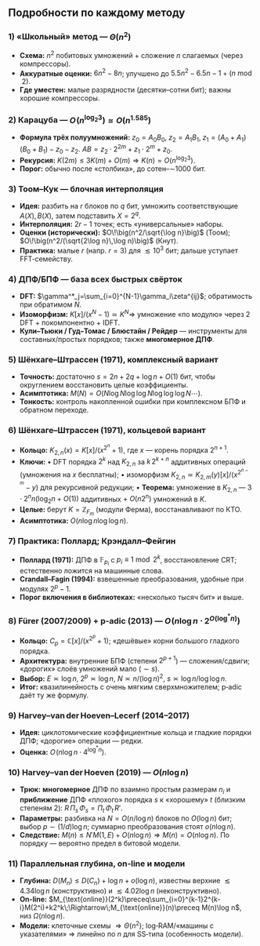 
## Подробности по каждому методу 

### 1) «Школьный» метод — $\Theta(n^2)$

* **Схема:** $n^2$ побитовых умножений + сложение $n$ слагаемых (через компрессоры).
* **Аккуратные оценки:** $6n^2 - 8n$; улучшено до $5.5n^2 - 6.5n - 1 + (n\bmod 2)$.
* **Где уместен:** малые разрядности (десятки–сотни бит); важны хорошие компрессоры.&#x20;

### 2) Карацуба — $O\!\left(n^{\log_2 3}\right)\approx O(n^{1.585})$

* **Формула трёх полуумножений:**
  $z_0=A_0B_0,\; z_2=A_1B_1,\; z_1=(A_0{+}A_1)(B_0{+}B_1)-z_0-z_2$.
  $AB=z_2\cdot 2^{2m}+z_1\cdot 2^m+z_0$.
* **Рекурсия:** $K(2m)\le 3K(m)+O(m)\Rightarrow K(n)=O(n^{\log_2 3})$.
* **Порог:** обычно после «столбика», до сотен–$\sim$1000 бит.&#x20;

### 3) Тоом–Кук — блочная интерполяция

* **Идея:** разбить на $r$ блоков по $q$ бит, умножить соответствующие $A(X),B(X)$, затем подставить $X=2^q$.
* **Интерполяция:** $2r-1$ точек; есть «универсальные» наборы.
* **Оценки (исторически):** $O\!\big(n^2/\sqrt{\log n}\big)$ (Тоом); $O\!\big(n^2/(\sqrt{2\log n}\,\log n)\big)$ (Кнут).
* **Практика:** малые $r$ (напр. $r{=}3$) для $\lesssim 10^3$ бит; дальше уступает FFT‑семейству.&#x20;

### 4) ДПФ/БПФ — база всех быстрых свёрток

* **DFT:** $\gamma^*_j=\sum_{i=0}^{N-1}\gamma_i\zeta^{ij}$; обратимость при обратимом $N$.
* **Изоморфизм:** $K[x]/(x^N{-}1)\simeq K^N\Rightarrow$ умножение «по модулю» через $2$ DFT $+$ покомпонентно $+$ IDFT.
* **Кули–Тьюки / Гуд–Томас / Блюстайн / Рейдер** — инструменты для составных/простых порядков; также **многомерное ДПФ**.&#x20;

### 5) Шёнхаге–Штрассен (1971), **комплексный вариант**

* **Точность:** достаточно $s=2n+2q+\log n+O(1)$ бит, чтобы округлением восстановить целые коэффициенты.
* **Асимптотика:** $M(N)=O\big(N\log N\log\log N\log\log\log N\cdots\big)$.
* **Тонкость:** контроль накопленной ошибки при комплексном БПФ и обратном переходе.&#x20;

### 6) Шёнхаге–Штрассен (1971), **кольцевой вариант**

* **Кольцо:** $K_{2,n}(x)=K[x]/(x^{2^n}{+}1)$, где $x$ — корень порядка $2^{n+1}$.
* **Ключи:**
  • DFT порядка $2^k$ над $K_{2,n}$ за $k\,2^{k+n}$ аддитивных операций (умножения на $x$ бесплатны);
  • изоморфизм $K_{2,n}\simeq K_{2,m}(y)[x]/(x^{2^{n-m}}{-}y)$ для рекурсивной редукции;
  • **Теорема:** умножение в $K_{2,n}$ — $3\cdot 2^n n(\log_2 n{+}O(1))$ аддитивных $+\ O(n2^n)$ умножений в $K$.
* **Целые:** берут $K=\mathbb{Z}_{F_m}$ (модули Ферма), восстанавливают по КТО.
* **Асимптотика:** $O(n\log n\log\log n)$.&#x20;

### 7) Практика: Поллард; Крэндалл–Фейгин

* **Поллард (1971):** ДПФ в $\mathbb{F}_{p_i}$ с $p_i\equiv 1\bmod 2^k$, восстановление CRT; естественно ложится на машинные слова.
* **Crandall–Fagin (1994):** взвешенные преобразования, удобные при модулях $2^p{-}1$.
* **Порог включения в библиотеках:** «несколько тысяч бит» и выше.&#x20;

### 8) Fürer (2007/2009) + p‑adic (2013) — $O\!\big(n\log n\cdot 2^{O(\log^* n)}\big)$

* **Кольцо:** $C_p=\mathbb{C}[x]/(x^{2^p}{+}1)$; «дешёвые» корни большого гладкого порядка.
* **Архитектура:** внутренние БПФ (степени $2^{p+1}$) — сложения/сдвиги; «дорогих» слоёв умножений мало ($\sim s$).
* **Выбор:** $E\asymp \log n,\ 2^p\asymp \log n,\ N\asymp n/(\log n)^2,\ s\asymp \log n/\log\log n$.
* **Итог:** квазилинейность с очень мягким сверхмножителем; p‑adic даёт ту же формулу.&#x20;

### 9) Harvey–van der Hoeven–Lecerf (2014–2017)

* **Идея:** циклотомические коэффициентные кольца и гладкие порядки ДПФ; «дорогие» операции — редки.
* **Оценка:** $O\!\big(n\log n\cdot 4^{\log^* n}\big)$.&#x20;

### 10) Harvey–van der Hoeven (2019) — $O(n\log n)$

* **Трюк:** **многомерное** ДПФ по взаимно простым размерам $n_i$ и **приближение** ДПФ «плохого» порядка $s$ к «хорошему» $t$ (близким степеням 2):
  $R\,\Pi_s\,\Phi_s=\Pi_t\,\Phi_t\,R'$.
* **Параметры:** разбивка на $N=O(n/\log n)$ блоков по $O(\log n)$ бит; выбор $p\sim (1/d)\log n$; суммарно преобразования стоят $o(n\log n)$.
* **Следствие:** $M(n)\le N' M(1,E)+O(n\log n)\Rightarrow M(n)=O(n\log n)$. По порядку — вероятно предел в битовой модели.&#x20;

### 11) Параллельная глубина, on‑line и модели

* **Глубина:** $D(M_n)\le D(C_n)+\log n+o(\log n)$, известны верхние $\lesssim 4.34\log n$ (конструктивно) и $\lesssim 4.02\log n$ (неконструктивно).&#x20;
* **On‑line:** $M_{\text{online}}(2^k)\preceq\sum_{i=0}^{k-1}2^{k-i}M(2^i)+k2^k\;\Rightarrow\;M_{\text{online}}(n)\preceq M(n)\log n$, низ $\Omega(n\log n)$.&#x20;
* **Модели:** клеточные схемы $\Rightarrow \Theta(n^2)$; log‑RAM/«машины с указателями» $\Rightarrow$ линейно по $n$ для SS‑типа (особенность модели).&#x20;
